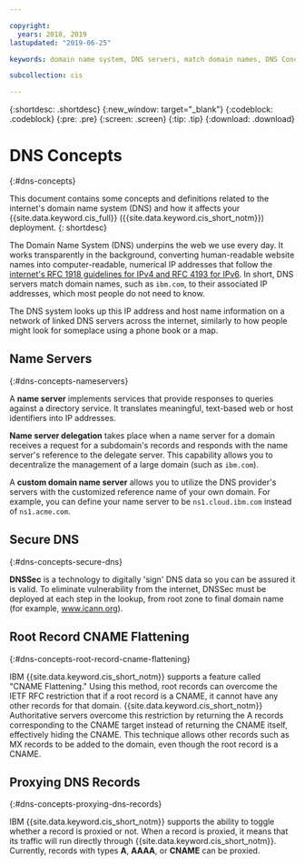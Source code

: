 ```yaml
---

copyright:
  years: 2018, 2019
lastupdated: "2019-06-25"

keywords: domain name system, DNS servers, match domain names, DNS Concepts

subcollection: cis

---
```


{:shortdesc: .shortdesc}
{:new_window: target="_blank"}
{:codeblock: .codeblock}
{:pre: .pre}
{:screen: .screen}
{:tip: .tip}
{:download: .download}


# DNS Concepts
{:#dns-concepts}

This document contains some concepts and definitions related to the internet's domain name system (DNS) and how it affects your {{site.data.keyword.cis_full}} ({{site.data.keyword.cis_short_notm}}) deployment.
{: shortdesc}

The Domain Name System (DNS) underpins the web we use every day. It works transparently in the background, converting human-readable website names into computer-readable, numerical IP addresses that follow the [internet's RFC 1918 guidelines for IPv4 and RFC 4193 for IPv6](https://en.wikipedia.org/wiki/Private_network). In short, DNS servers match domain names, such as `ibm.com`, to their associated IP addresses, which most people do not need to know.

The DNS system looks up this IP address and host name information on a network of linked DNS servers across the internet, similarly to how people might look for someplace using a phone book or a map.

## Name Servers
{:#dns-concepts-nameservers}

A **name server** implements services that provide responses to queries against a directory service. It translates meaningful, text-based web or host identifiers into IP addresses.

**Name server delegation** takes place when a name server for a domain receives a request for a subdomain's records and responds with the name server's reference to the delegate server. This capability allows you to decentralize the management of a large domain (such as `ibm.com`).

A **custom domain name server** allows you to utilize the DNS provider's servers with the customized reference name of your own domain. For example, you can define your name server to be `ns1.cloud.ibm.com` instead of `ns1.acme.com`.

## Secure DNS
{:#dns-concepts-secure-dns}

**DNSSec** is a technology to digitally 'sign' DNS data so you can be assured it is valid. To eliminate vulnerability from the internet, DNSSec must be deployed at each step in the lookup, from root zone to final domain name (for example, www.icann.org).

## Root Record CNAME Flattening
{:#dns-concepts-root-record-cname-flattening}

IBM {{site.data.keyword.cis_short_notm}} supports a feature called "CNAME Flattening." Using this method, root records can overcome the IETF RFC restriction that if a root record is a CNAME, it cannot have any other records for that domain. {{site.data.keyword.cis_short_notm}} Authoritative servers overcome this restriction by returning the A records corresponding to the CNAME target instead of returning the CNAME itself, effectively hiding the CNAME. This technique allows other records such as MX records to be added to the domain, even though the root record is a CNAME.

## Proxying DNS Records
{:#dns-concepts-proxying-dns-records}

IBM {{site.data.keyword.cis_short_notm}} supports the ability to toggle whether a record is proxied or not. When a record is proxied, it means that its traffic will run directly through {{site.data.keyword.cis_short_notm}}. Currently, records with types **A**, **AAAA**, or **CNAME** can be proxied.
